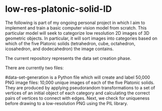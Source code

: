 # low-res-platonic-solid-ID
The following is part of my ongoing personal project in which I aim to implement and train a basic computer vision
model from scratch. This particular model will seek to categorize low resolution 2D images of 3D geometric objects.
In particular, it will sort images into categories based on which of the five Platonic solids (tetrahedron, cube, octahedron, icosahedron, and dodecahedron) the image contains.

The current repository represents the data set creation phase. 

There are currently two files:

#data-set-generation is a Python file which will create and label 50,000 PNG image files: 10,000 unique images of
each of the five Platonic solids. They are produced by applying pseudorandom transformations to a set of vertices 
of an initial object of each category and calculating the correct pairs of vertices to connect with edges. Next, we 
check for uniqueness before drawing to a low-resolution PNG using the PIL library.
